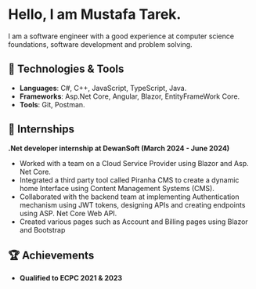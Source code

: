 # Hello, I am Mustafa Tarek.
I am a software engineer with a good experience at computer science foundations, software development and problem solving.

## 🔧 Technologies & Tools

 - **Languages**:  C#, C++, JavaScript, TypeScript, Java.
 - **Frameworks**: Asp.Net Core, Angular, Blazor, EntityFrameWork Core.
 - **Tools**: Git, Postman.
## 💼 Internships

**.Net developer internship at DewanSoft (March 2024 - June 2024)**
  
 - Worked with a team on a Cloud Service Provider using Blazor and Asp. Net Core.
 - Integrated a third party tool called Piranha CMS to create a dynamic home Interface
  using Content Management Systems (CMS).
 - Collaborated with the backend team at implementing Authentication mechanism using
  JWT tokens, designing APIs and creating endpoints using ASP. Net Core Web API.
 - Created various pages such as Account and Billing pages using Blazor and Bootstrap

## 🏆 Achievements

- **Qualified to ECPC 2021 & 2023**


